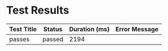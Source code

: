 # Test Results

| Test Title | Status | Duration (ms) | Error Message |
|------------|--------|----------------|----------------|
| passes | passed | 2194 | |
